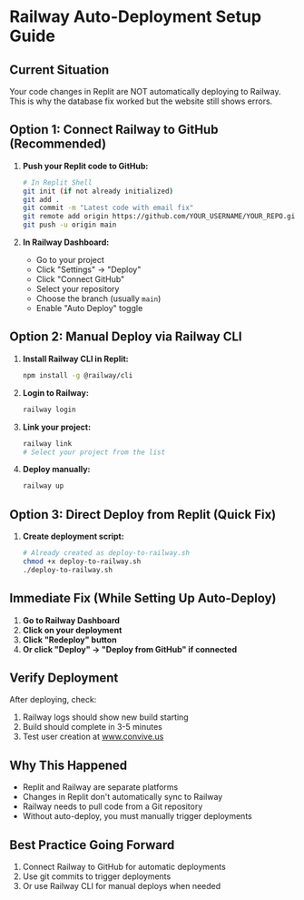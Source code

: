 # Railway Auto-Deployment Setup Guide

## Current Situation
Your code changes in Replit are NOT automatically deploying to Railway. This is why the database fix worked but the website still shows errors.

## Option 1: Connect Railway to GitHub (Recommended)

1. **Push your Replit code to GitHub:**
   ```bash
   # In Replit Shell
   git init (if not already initialized)
   git add .
   git commit -m "Latest code with email fix"
   git remote add origin https://github.com/YOUR_USERNAME/YOUR_REPO.git
   git push -u origin main
   ```

2. **In Railway Dashboard:**
   - Go to your project
   - Click "Settings" → "Deploy"
   - Click "Connect GitHub"
   - Select your repository
   - Choose the branch (usually `main`)
   - Enable "Auto Deploy" toggle

## Option 2: Manual Deploy via Railway CLI

1. **Install Railway CLI in Replit:**
   ```bash
   npm install -g @railway/cli
   ```

2. **Login to Railway:**
   ```bash
   railway login
   ```

3. **Link your project:**
   ```bash
   railway link
   # Select your project from the list
   ```

4. **Deploy manually:**
   ```bash
   railway up
   ```

## Option 3: Direct Deploy from Replit (Quick Fix)

1. **Create deployment script:**
   ```bash
   # Already created as deploy-to-railway.sh
   chmod +x deploy-to-railway.sh
   ./deploy-to-railway.sh
   ```

## Immediate Fix (While Setting Up Auto-Deploy)

1. **Go to Railway Dashboard**
2. **Click on your deployment**
3. **Click "Redeploy" button**
4. **Or click "Deploy" → "Deploy from GitHub" if connected**

## Verify Deployment

After deploying, check:
1. Railway logs should show new build starting
2. Build should complete in 3-5 minutes
3. Test user creation at www.convive.us

## Why This Happened

- Replit and Railway are separate platforms
- Changes in Replit don't automatically sync to Railway
- Railway needs to pull code from a Git repository
- Without auto-deploy, you must manually trigger deployments

## Best Practice Going Forward

1. Connect Railway to GitHub for automatic deployments
2. Use git commits to trigger deployments
3. Or use Railway CLI for manual deploys when needed